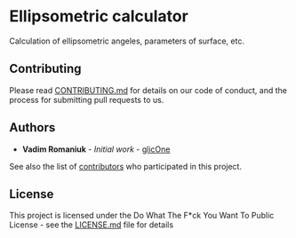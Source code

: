 # Ellipsometric calculator
Calculation of ellipsometric angeles, parameters of surface, etc.

## Contributing

Please read [CONTRIBUTING.md](CONTRIBUTING.md) for details on our code of conduct, and the process for submitting pull requests to us.

## Authors

* **Vadim Romaniuk** - *Initial work* - [glicOne](https://github.com/RomaniukVadim)

See also the list of [contributors](https://github.com/RomaniukVadim/ellipsometrip-calculator/contributors) who participated in this project.

## License

This project is licensed under the Do What The F*ck You Want To Public License - see the [LICENSE.md](LICENSE.md) file for details
